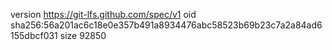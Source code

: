 version https://git-lfs.github.com/spec/v1
oid sha256:56a201ac6c18e0e357b491a8934476abc58523b69b23c7a2a84ad6155dbcf031
size 92850
